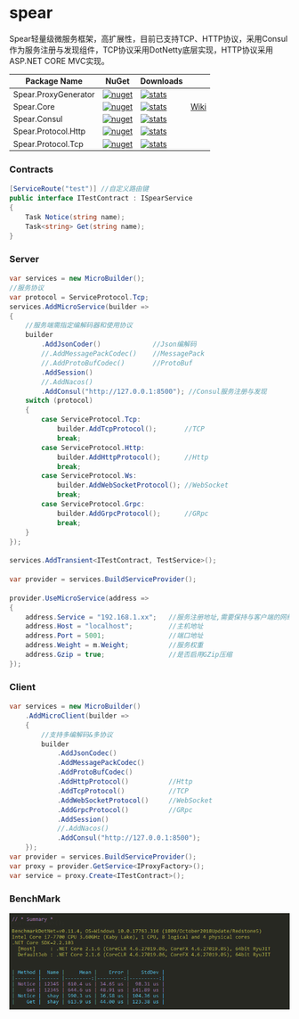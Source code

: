# spear
Spear轻量级微服务框架，高扩展性，目前已支持TCP、HTTP协议，采用Consul作为服务注册与发现组件，TCP协议采用DotNetty底层实现，HTTP协议采用ASP.NET CORE MVC实现。

| Package Name |  NuGet | Downloads | |
|--------------|  ------- |  ---- | -- |
| Spear.ProxyGenerator | [![nuget](https://img.shields.io/nuget/v/Spear.ProxyGenerator.svg?style=flat-square)](https://www.nuget.org/packages/Spear.ProxyGenerator) | [![stats](https://img.shields.io/nuget/dt/Spear.ProxyGenerator.svg?style=flat-square)](https://www.nuget.org/stats/packages/Spear.ProxyGenerator?groupby=Version) |
| Spear.Core | [![nuget](https://img.shields.io/nuget/v/Spear.Core.svg?style=flat-square)](https://www.nuget.org/packages/Spear.Core) | [![stats](https://img.shields.io/nuget/dt/Spear.Core.svg?style=flat-square)](https://www.nuget.org/stats/packages/Spear.Core?groupby=Version) | [Wiki](https://github.com/shoy160/spear/wiki) |
| Spear.Consul | [![nuget](https://img.shields.io/nuget/v/Spear.Consul.svg?style=flat-square)](https://www.nuget.org/packages/Spear.Consul) | [![stats](https://img.shields.io/nuget/dt/Spear.Consul.svg?style=flat-square)](https://www.nuget.org/stats/packages/Spear.Consul?groupby=Version) |
| Spear.Protocol.Http | [![nuget](https://img.shields.io/nuget/v/Spear.Protocol.Http.svg?style=flat-square)](https://www.nuget.org/packages/Spear.Protocol.Http) | [![stats](https://img.shields.io/nuget/dt/Spear.Protocol.Http.svg?style=flat-square)](https://www.nuget.org/stats/packages/Spear.Protocol.Http?groupby=Version) |
| Spear.Protocol.Tcp | [![nuget](https://img.shields.io/nuget/v/Spear.Protocol.Tcp.svg?style=flat-square)](https://www.nuget.org/packages/Spear.Protocol.Tcp) | [![stats](https://img.shields.io/nuget/dt/Spear.Protocol.Tcp.svg?style=flat-square)](https://www.nuget.org/stats/packages/Spear.Protocol.Tcp?groupby=Version) |

### Contracts
``` c#
[ServiceRoute("test")] //自定义路由键
public interface ITestContract : ISpearService
{
    Task Notice(string name);
    Task<string> Get(string name);
}
```
### Server
``` c#
var services = new MicroBuilder();
//服务协议
var protocol = ServiceProtocol.Tcp;
services.AddMicroService(builder =>
{
    //服务端需指定编解码器和使用协议
    builder
        .AddJsonCoder()             //Json编解码
        //.AddMessagePackCodec()    //MessagePack
        //.AddProtoBufCodec()       //ProtoBuf
        .AddSession()
        //.AddNacos()
        .AddConsul("http://127.0.0.1:8500"); //Consul服务注册与发现
    switch (protocol)
    {
        case ServiceProtocol.Tcp:
            builder.AddTcpProtocol();       //TCP
            break;
        case ServiceProtocol.Http:
            builder.AddHttpProtocol();      //Http
            break;
        case ServiceProtocol.Ws:
            builder.AddWebSocketProtocol(); //WebSocket
            break;
        case ServiceProtocol.Grpc:
            builder.AddGrpcProtocol();      //GRpc
            break;
    }
});

services.AddTransient<ITestContract, TestService>();

var provider = services.BuildServiceProvider();

provider.UseMicroService(address =>
{
    address.Service = "192.168.1.xx";   //服务注册地址,需要保持与客户端的网络访问
    address.Host = "localhost";         //主机地址
    address.Port = 5001;                //端口地址
    address.Weight = m.Weight;          //服务权重
    address.Gzip = true;                //是否启用GZip压缩
});
```

### Client
``` c#
var services = new MicroBuilder()
    .AddMicroClient(builder =>
    {
        //支持多编解码&多协议
        builder
            .AddJsonCodec()
            .AddMessagePackCodec()
            .AddProtoBufCodec()
            .AddHttpProtocol()          //Http
            .AddTcpProtocol()           //TCP
            .AddWebSocketProtocol()     //WebSocket
            .AddGrpcProtocol()          //GRpc
            .AddSession()
            //.AddNacos()
            .AddConsul("http://127.0.0.1:8500");
    });
var provider = services.BuildServiceProvider();
var proxy = provider.GetService<IProxyFactory>();
var service = proxy.Create<ITestContract>();
```

### BenchMark
![image](benchmark.png)
